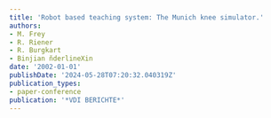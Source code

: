 ```yaml
---
title: 'Robot based teaching system: The Munich knee simulator.'
authors:
- M. Frey
- R. Riener
- R. Burgkart
- Binjian n̆derlineXin
date: '2002-01-01'
publishDate: '2024-05-28T07:20:32.040319Z'
publication_types:
- paper-conference
publication: '*VDI BERICHTE*'
---
```

